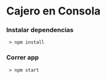 # Cajero en Consola

### Instalar dependencias
~~~
 > npm install
~~~

### Correr app
~~~
 > npm start
~~~
